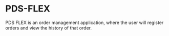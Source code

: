 # PDS-FLEX
PDS FLEX is an order management application, where the user will register orders and view the history of that order.